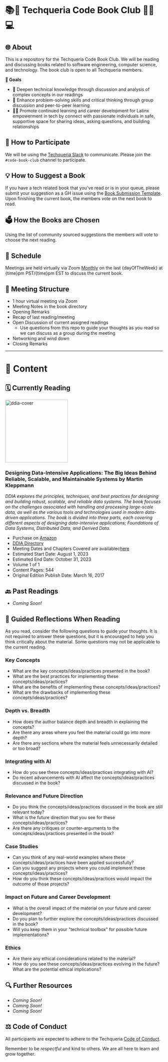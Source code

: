 # 📚🎉 Techqueria Code Book Club 🤝🏾💻
## 🌐 About
This is a repository for the Techqueria Code Book Club. We will be reading and discussing books related to software engineering, computer science, and technology. The book club is open to all Techqueria members.

<strong>🎯 Goals</strong>
- 🚀 Deepen technical knowledge through discussion and analysis of complex concepts in our readings
- 🧠 Enhance problem-solving skills and critical thinking through group discussion and peer-to-peer learning
- 💪🏾 Promote continued learning and career development for Latinx empowerment in tech by connect with passionate individuals in safe, supportive space for sharing ideas, asking questions, and building relationships


## 📩 How to Participate
 We will be using the [Techqueria Slack](https://techqueria.org/slack) to communicate. Please join the `#code-book-club` channel to participate.

## 💡 How to Suggest a Book
If you have a tech related book that you've read or is in your queue, please submit your suggestion as a GH issue using the [Book Submission Template](https://github.com/techqueria/code-book-club/issues/2). Upon finishing the current book, the members vote on the next book to read.

## 🗳️ How the Books are Chosen
Using the list of community sourced suggestions the members will vote to choose the next reading.


## 📅 Schedule
Meetings are held virtually via Zoom <u>Monthly</u> on the last {dayOfTheWeek} at {time}pm PST/{time}pm EST to discuss the current book. 

## 💬 Meeting Structure
- 1 hour virtual meeting via Zoom
- Meeting Notes in the book directory
- Opening Remarks
- Recap of last reading/meeting
- Open Discussion of current assigned readings
    - Use questions from this repo to guide your thoughts as you read so we can discuss as a group during the meeting
- Networking and wind down
- Closing Remarks

***
# 📖 Content
## 🗓️ Currently Reading

<img src="https://m.media-amazon.com/images/P/1449373321.01._SCLZZZZZZZ_SX500_.jpg" alt="ddia-cover" width="200"/>

### Designing Data-Intensive Applications: The Big Ideas Behind Reliable, Scalable, and Maintainable Systems by Martin Kleppmann  
<em>DDIA explores the principles, techniques, and best practices for designing and building robust, scalable, and reliable data systems. The book focuses on the challenges associated with handling and processing large-scale data, as well as the various tools and technologies used in modern data-driven applications. The book is divided into three parts, each covering different aspects of designing data-intensive applications; Foundations of Data Systems, Distributed Data, and Derived Data.</em>

- Purchase on [Amazon](https://www.amazon.com/Designing-Data-Intensive-Applications-Reliable-Maintainable/dp/1449373321)
- [DDIA Directory](/DDIA/README.md)
- Meeting Dates and Chapters Covered are availablec[here](https://github.com/techqueria/code-book-club/wiki/Meeting-Details)
- Estimated Start Date: August 1, 2023
- Estimated End Date: October 31, 2023
- Volume 1 of 1
- Content Pages: 544
- Original Edition Publish Date: March 16, 2017



## 🔙 Past Readings
- <em>Coming Soon!</em>


## 💭 Guided Reflections When Reading

As you read, consider the following questions to guide your thoughts.
It is not required to answer these questions, but it is encouraged to help you think critically about the material.
Some questions may not be applicable to the current reading.

### Key Concepts
- What are the key concepts/ideas/practices presented in the book?
- What are the best practices for implementing these concepts/ideas/practices?
- What are the benefits of implementing these concepts/ideas/practices?
- What are the drawbacks of implementing these concepts/ideas/practices?


### Depth vs. Breadth
- How does the author balance depth and breadth in explaining the concepts?
- Are there any areas where you feel the material could go into more depth?
- Are there any sections where the material feels unnecessarily detailed or too broad?

### Integrating with AI
- How do you see these concepts/ideas/practices integrating with AI?
- Do recent advancements with AI affect the concepts/ideas/practices discussed in the book?

### Relevance and Future Direction
- Do you think the concepts/ideas/practices discussed in the book are still relevant today?
- What is the future direction that you see for these concepts/ideas/practices?
- Are there any critiques or counter-arguments to the concepts/ideas/practices presented in the book?

### Case Studies
- Can you think of any real-world examples where these concepts/ideas/practices have been applied successfully?
- Can you suggest any projects where you could implement these concepts/ideas/practices?
- How do you think these concepts/ideas/practices would impact the outcome of those projects?

### Impact on Future and Career Development
- What is the overall impact of the material on your future and career development?
- Do you plan to further explore the concepts/ideas/practices discussed in the book?
- Will you keep them in your "technical toolbox" for possible future implementations?

### Ethics
- Are there any ethical considerations related to the material?
- How do you see these concepts/ideas/practices evolving in the future? What are the potential ethical implications?

## 🔍 Further Resources
- <em>Coming Soon!</em>
- <em>Coming Soon!</em>
- <em>Coming Soon!</em>


## ⚖️ Code of Conduct
All participants are expected to adhere to the Techqueria [Code of Conduct](https://techqueria.org/code-of-conduct/).

Remember to be *respectful* and kind to others. We are all here to learn and grow together.
